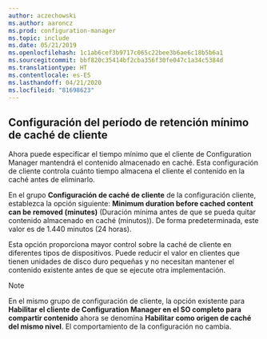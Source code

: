 ```yaml
---
author: aczechowski
ms.author: aaroncz
ms.prod: configuration-manager
ms.topic: include
ms.date: 05/21/2019
ms.openlocfilehash: 1c1ab6cef3b9717c065c22bee3b6ae6c18b5b6a1
ms.sourcegitcommit: bbf820c35414bf2cba356f30fe047c1a34c5384d
ms.translationtype: HT
ms.contentlocale: es-ES
ms.lasthandoff: 04/21/2020
ms.locfileid: "81698623"
---
```

## <a name="configure-client-cache-minimum-retention-period"></a><a name="bkmk_cache"></a> Configuración del período de retención mínimo de caché de cliente

<!--4485509-->

Ahora puede especificar el tiempo mínimo que el cliente de Configuration Manager mantendrá el contenido almacenado en caché. Esta configuración de cliente controla cuánto tiempo almacena el cliente el contenido en la caché antes de eliminarlo.

En el grupo **Configuración de caché de cliente** de la configuración cliente, establezca la opción siguiente: **Minimum duration before cached content can be removed (minutes)** (Duración mínima antes de que se pueda quitar contenido almacenado en caché (minutos)). De forma predeterminada, este valor es de 1.440 minutos (24 horas).

Esta opción proporciona mayor control sobre la caché de cliente en diferentes tipos de dispositivos. Puede reducir el valor en clientes que tienen unidades de disco duro pequeñas y no necesitan mantener el contenido existente antes de que se ejecute otra implementación.

> [!Note]  
> En el mismo grupo de configuración de cliente, la opción existente para **Habilitar el cliente de Configuration Manager en el SO completo para compartir contenido** ahora se denomina **Habilitar como origen de caché del mismo nivel**. El comportamiento de la configuración no cambia.  

